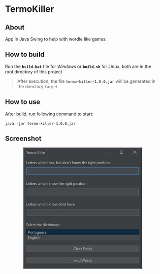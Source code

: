 # TermoKiller

## About

App in Java Swing to help with wordle like games.

## How to build

Run the __`build.bat`__ file for _Windows_ or __`build.sh`__ for _Linux_, both are in the root directory of this project

> After execution, the file __`termo-killer-1.0.0.jar`__ will be generated in the directory `target`

## How to use

After build, run following command to start:

```shell
java -jar termo-killer-1.0.0.jar
```

## Screenshot

<p align="center" width="100%">
    <img src="img/screenshot.png" alt="screenshot">
</p>